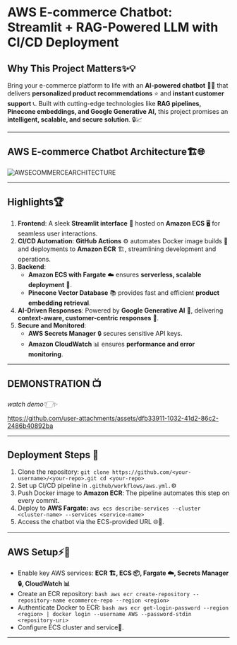 # AWS E-commerce Chatbot: Streamlit + RAG-Powered LLM with CI/CD Deployment

## Why This Project Matters✨💡  
Bring your e-commerce platform to life with an **AI-powered chatbot** 🛒🤖 that delivers **personalized product recommendations** ⭐ and **instant customer support** 📞. Built with cutting-edge technologies like **RAG pipelines, Pinecone embeddings, and Google Generative AI,** this project promises an **intelligent, scalable, and secure solution**. 🔒📈

---
## **AWS E-commerce Chatbot Architecture**🏗️🌐
![AWSECOMMERCEARCHITECTURE](https://github.com/user-attachments/assets/701ded73-1e07-4e0d-a947-135e1cf0d76b)

---

## Highlights🏆
1. **Frontend**:    A sleek **Streamlit interface** 🌟 hosted on **Amazon ECS** 🖥️ for seamless user interactions.  
2. **CI/CD Automation**:   **GitHub Actions** ⚙️ automates Docker image builds 🐳 and deployments to **Amazon ECR** 🏗️, streamlining development and operations.  
3. **Backend**:  
   - **Amazon ECS with Fargate** ☁️ ensures **serverless, scalable deployment** 🚀.  
   - **Pinecone Vector Database** 📚 provides fast and efficient **product embedding retrieval**.  
4. **AI-Driven Responses**:  Powered by **Google Generative AI** 🧠, delivering **context-aware, customer-centric responses** 💬.  
5. **Secure and Monitored**:  
   - **AWS Secrets Manager** 🔒 secures sensitive API keys.  
   - **Amazon CloudWatch** 📊 ensures **performance and error monitoring**.  
---
## DEMONSTRATION 📺  
*watch demo👇🏻✨*

https://github.com/user-attachments/assets/dfb33911-1032-41d2-86c2-2486b40892ba 

---
## **Deployment Steps** 🚀  

1. Clone the repository: ```git clone https://github.com/<your-username>/<your-repo>.git cd <your-repo>```
2. Set up CI/CD pipeline in ```.github/workflows/aws.yml.```⚙️
3. Push Docker image to **Amazon ECR**: The pipeline automates this step on every commit.
4. Deploy to **AWS Fargate:** ```aws ecs describe-services --cluster <cluster-name> --services <service-name>```
5. Access the chatbot via the ECS-provided URL 🌐💬.
---

## **AWS Setup⚡🔧**

- Enable key AWS services: **ECR 🏗️, ECS 📦, Fargate ☁️, Secrets Manager 🔒, CloudWatch 📊**
- Create an ECR repository: ```bash aws ecr create-repository --repository-name ecommerce-repo --region <region>```
- Authenticate Docker to ECR: ```bash aws ecr get-login-password --region <region> | docker login --username AWS --password-stdin <repository-uri>```
- Configure ECS cluster and service🚀.
---
